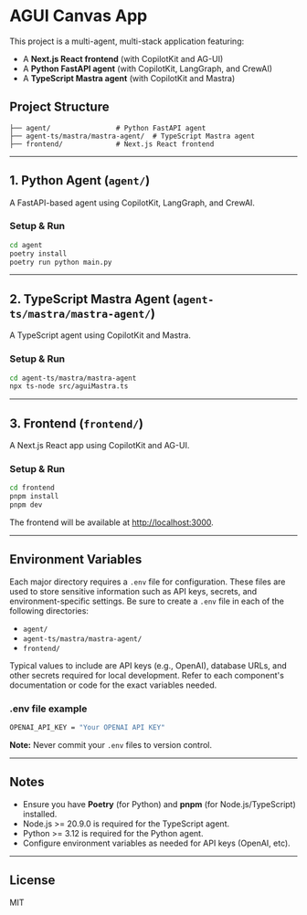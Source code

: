 # AGUI Canvas App

This project is a multi-agent, multi-stack application featuring:
- A **Next.js React frontend** (with CopilotKit and AG-UI)
- A **Python FastAPI agent** (with CopilotKit, LangGraph, and CrewAI)
- A **TypeScript Mastra agent** (with CopilotKit and Mastra)

## Project Structure

```
├── agent/                # Python FastAPI agent
├── agent-ts/mastra/mastra-agent/  # TypeScript Mastra agent
├── frontend/             # Next.js React frontend
```

---

## 1. Python Agent (`agent/`)

A FastAPI-based agent using CopilotKit, LangGraph, and CrewAI.

### Setup & Run
```bash
cd agent
poetry install
poetry run python main.py
```

---

## 2. TypeScript Mastra Agent (`agent-ts/mastra/mastra-agent/`)

A TypeScript agent using CopilotKit and Mastra.

### Setup & Run
```bash
cd agent-ts/mastra/mastra-agent
npx ts-node src/aguiMastra.ts
```

---

## 3. Frontend (`frontend/`)

A Next.js React app using CopilotKit and AG-UI.

### Setup & Run
```bash
cd frontend
pnpm install
pnpm dev
```

The frontend will be available at [http://localhost:3000](http://localhost:3000).

---

## Environment Variables

Each major directory requires a `.env` file for configuration. These files are used to store sensitive information such as API keys, secrets, and environment-specific settings. Be sure to create a `.env` file in each of the following directories:

- `agent/`
- `agent-ts/mastra/mastra-agent/`
- `frontend/`

Typical values to include are API keys (e.g., OpenAI), database URLs, and other secrets required for local development. Refer to each component's documentation or code for the exact variables needed.

### .env file example
```bash
OPENAI_API_KEY = "Your OPENAI API KEY"
```

**Note:** Never commit your `.env` files to version control.

---

## Notes
- Ensure you have **Poetry** (for Python) and **pnpm** (for Node.js/TypeScript) installed.
- Node.js >= 20.9.0 is required for the TypeScript agent.
- Python >= 3.12 is required for the Python agent.
- Configure environment variables as needed for API keys (OpenAI, etc).

---

## License
MIT
